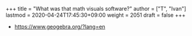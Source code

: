 +++
title = "What was that math visuals software?"
author = ["T", "Ivan"]
lastmod = 2020-04-24T17:45:30+09:00
weight = 2051
draft = false
+++

-   <https://www.geogebra.org/?lang=en>
